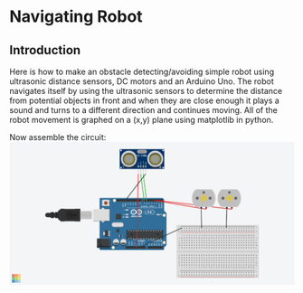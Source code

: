 # Navigating Robot 

## Introduction
Here is how to make an obstacle detecting/avoiding simple robot using ultrasonic distance sensors, DC motors and an Arduino Uno. The robot navigates itself by using the ultrasonic sensors to determine the distance from potential objects in front and when they are close enough it plays a sound and turns to a different direction and continues moving. All of the robot movement is graphed on a (x,y) plane using matplotlib in python.

Now assemble the circuit:
![](assets/circuit.png)
